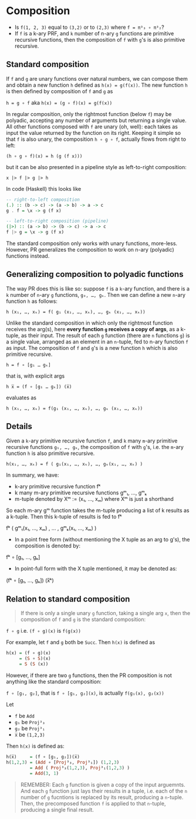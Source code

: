 # Composition

* Is `f(1, 2, 3)` equal to `(3,2)` or to `(2,3)` where `f = π³₃ ∘ π³₂`?
* If `f` is a k-ary PRF, and `k` number of n-ary `g` functions are primitive recursive functions, then the composition of `f` with `g`'s is also primitive recursive.

## Standard composition

If `f` and `g` are unary functions over natural numbers, we can compose
them and obtain a new function `h` defined as `h(x) = g(f(x))`. The new function `h` is then defined by composition of `f` and `g` as 

`h = g ∘ f` aka `h(x) = (g ∘ f)(x) = g(f(x))`

In regular composition, only the rightmost function (below `f`) may be polyadic, accepting any number of arguments but returning a single value. All other functions composed with `f` are unary (oh, well): each takes as input the value returned by the function on its right. Keeping it simple so that `f` is also unary, the composition `h ∘ g ∘ f`, actually flows from right to left:

`(h ∘ g ∘ f)(x) = h (g (f x)))`

but it can be also presented in a pipeline style as left-to-right composition:

`x |> f |> g |> h`

In code (Haskell) this looks like

```hs
-- right-to-left composition
(.) :: (b -> c) -> (a -> b) -> a -> c
g . f = \x -> g (f x)

-- left-to-right composition (pipeline)
(|>) :: (a -> b) -> (b -> c) -> a -> c
f |> g = \x -> g (f x)
```

The standard composition only works with unary functions, more-less. However, PR generalizes the composition to work on n-ary (polyadic) functions instead.

## Generalizing composition to polyadic functions

The way PR does this is like so: suppose `f` is a `k`-ary function, and there is a `k` number of `n`-ary `g` functions, `g₀, …, gₖ`. Then we can define a new `n`-ary function `h` as follows:

`h (x₁, …, xₖ) = f( g₁ (x₁, …, xₖ), …, gₖ (x₁, …, xₖ))`

Unlike the standard composition in which only the rightmost function receives the arg(s), here **every function `g` receives a copy of args**, as a k-tuple, as their input. The result of each `g` function (there are `n` functions `g`) is a single value, arranged as an element in an `n`-tuple, fed to n-ary function `f` as input. The composition of `f` and `g`'s is a new function `h` which is also primitive recursive.

`h = f ∘ [g₁ … gₖ]`

that is, with explicit args

`h x̅ = (f ∘ [g₁ … gₖ]) (x̅)`

evaluates as

`h (x₁, …, xₖ) = f(g₁ (x₁, …, xₖ), …, gₖ (x₁, …, xₖ))`




## Details

Given a `k`-ary primitive recursive function `f`, and `k` many `m`-ary primitive recursive functions `g₁, …, gₖ`, the composition of `f` with `g`'s, i.e. the `m`-ary function `h` is also primitive recursive.

`h(x₁, …, xₖ) = f ( g₁(x₁, …, xₖ), …, gₖ(x₁, …, xₖ) )`


In summary, we have:
- k-ary primitive recursive function fᵏ
- k many m-ary primitive recursive functions gᵐ₁, …, gᵐₖ
- m-tuple denoted by Xᵐ := (x₁, …, xₘ) where Xᵐ is just a shorthand

So each m-ary gᵐ function takes the m-tuple producing a list of k results as a k-tuple. Then this k-tuple of results is fed to fᵏ

fᵏ ( gᵐ₁(x₁, …, xₘ) , …  , gᵐₖ(x₁, …, xₘ) )


* In a point free form (without mentioning the X tuple as an arg to g's), the composition is denoted by:

fᵏ ∘ [g₁, …, gₖ]

* In point-full form with the X tuple mentioned, it may be denoted as:

(fᵏ ∘ [g₁, …, gₖ]) (x̅ᵏ)


## Relation to standard composition

>If there is only a single unary `g` function, taking a single arg `x`, then the composition of `f` and `g` is the standard composition:

`f ∘ g` i.e. `(f ∘ g)(x)` is `f(g(x))`

For example, let `f` and `g` both be `Succ`. Then `h(x)` is defined as

```hs
h(x) = (f ∘ g)(x)
     = (S ∘ S)(x)
     = S (S (x))
```

However, if there are two `g` functions, then the PR composition is not anything like the standard composition:

`f ∘ [g₁, g₂]`, that is `f ∘ [g₁, g₂](x)`, is actually `f(g₁(x), g₂(x))`

Let
- `f` be `Add`
- `g₁` be `Proj³₃`
- `g₂` be `Proj³₁`
- `x̅` be `(1,2,3)`

Then `h(x)` is defined as:

```hs
h(x̅)     = (f ∘ [g₁, g₂])(x̅)
h(1,2,3) = (Add ∘ [Proj³₃, Proj³₁]) (1,2,3)
         = Add ( Proj³₃(1,2,3), Proj³₁(1,2,3) )
         = Add(3, 1)
```

>REMEMBER: Each `g` function is given a copy of the input arguemnts. And each `g` function just lays their results in a tuple, i.e. each of the `n` number of `g` fucntions is replaced by its result, producing a `n`-tuple. Then, the precomposed function `f` is applied to that `n`-tuple, producing a single final result.
